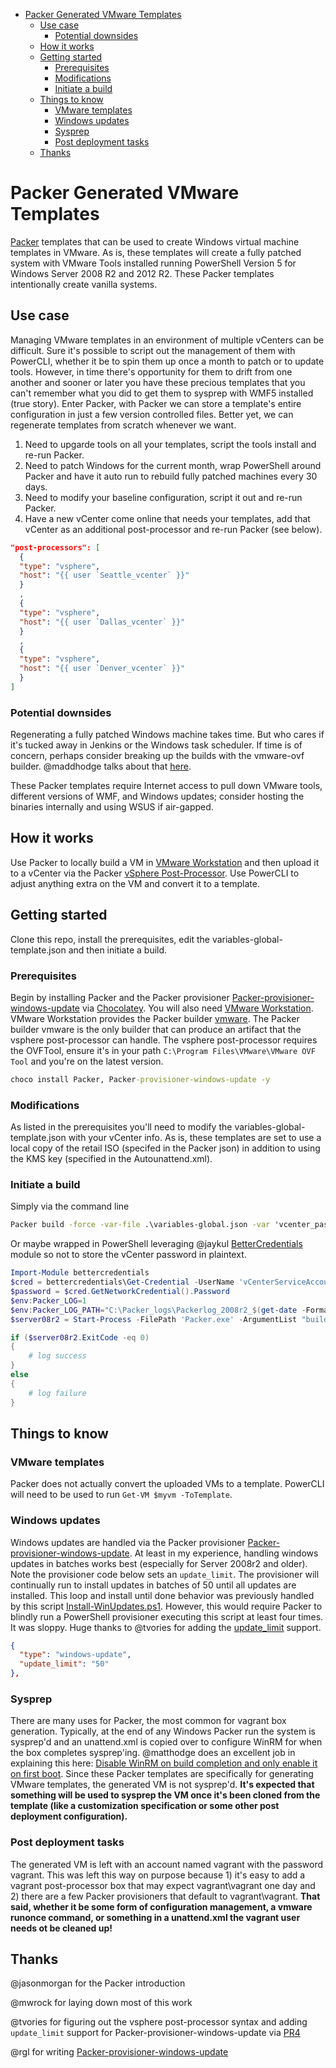 <!-- TOC -->

- [Packer Generated VMware Templates](#packer-generated-vmware-templates)
    - [Use case](#use-case)
        - [Potential downsides](#potential-downsides)
    - [How it works](#how-it-works)
    - [Getting started](#getting-started)
        - [Prerequisites](#prerequisites)
        - [Modifications](#modifications)
        - [Initiate a build](#initiate-a-build)
    - [Things to know](#things-to-know)
        - [VMware templates](#vmware-templates)
        - [Windows updates](#windows-updates)
        - [Sysprep](#sysprep)
        - [Post deployment tasks](#post-deployment-tasks)
    - [Thanks](#thanks)

<!-- /TOC -->

# Packer Generated VMware Templates

[Packer](https://www.Packer.io/) templates that can be used to create Windows virtual machine templates in VMware. As is, these templates will create a fully patched system with VMware Tools installed running PowerShell Version 5 for Windows Server 2008 R2 and 2012 R2. These Packer templates intentionally create vanilla systems.

## Use case

Managing VMware templates in an environment of multiple vCenters can be difficult. Sure it's possible to script out the management of them with PowerCLI, whether it be to spin them up once a month to patch or to update tools. However, in time there's opportunity for them to drift from one another and sooner or later you have these precious templates that you can't remember what you did to get them to sysprep with WMF5 installed (true story). Enter Packer, with Packer we can store a template's entire configuration in just a few version controlled files. Better yet, we can regenerate templates from scratch whenever we want.

1. Need to upgarde tools on all your templates, script the tools install and re-run Packer.
2. Need to patch Windows for the current month, wrap PowerShell around Packer and have it auto run to rebuild fully patched machines every 30 days.
3. Need to modify your baseline configuration, script it out and re-run Packer.
4. Have a new vCenter come online that needs your templates, add that vCenter as an additional post-processor and re-run Packer (see below).

```json
"post-processors": [
  {
  "type": "vsphere",
  "host": "{{ user `Seattle_vcenter` }}"
  }
  ,
  {
  "type": "vsphere",
  "host": "{{ user `Dallas_vcenter` }}"
  }
  ,
  {
  "type": "vsphere",
  "host": "{{ user `Denver_vcenter` }}"
  }
]
```

### Potential downsides

Regenerating a fully patched Windows machine takes time. But who cares if it's tucked away in Jenkins or the Windows task scheduler. If time is of concern, perhaps consider breaking up the builds with the vmware-ovf builder. @maddhodge talks about that [here](https://hodgkins.io/best-practices-with-packer-and-windows#step-by-step).

These Packer templates require Internet access to pull down VMware tools, different versions of WMF, and Windows updates; consider hosting the binaries internally and using WSUS if air-gapped.

## How it works

Use Packer to locally build a VM in [VMware Workstation](https://www.vmware.com/products/workstation.html) and then upload it to a vCenter via the Packer [vSphere Post-Processor](https://www.Packer.io/docs/post-processors/vsphere.html). Use PowerCLI to adjust anything extra on the VM and convert it to a template.

## Getting started

Clone this repo, install the prerequisites, edit the variables-global-template.json and then initiate a build.

### Prerequisites

Begin by installing Packer and the Packer provisioner [Packer-provisioner-windows-update](https://github.com/rgl/Packer-provisioner-windows-update) via [Chocolatey](https://chocolatey.org/). You will also need [VMware Workstation](https://www.vmware.com/products/workstation.html). VMware Workstation provides the Packer builder [vmware](https://www.Packer.io/docs/builders/vmware.html). The Packer builder vmware is the only builder that can produce an artifact that the vsphere post-processor can handle. The vsphere post-processor requires the OVFTool, ensure it's in your path ```C:\Program Files\VMware\VMware OVF Tool``` and you're on the latest version.

```cmd
choco install Packer, Packer-provisioner-windows-update -y
```

### Modifications

As listed in the prerequisites you'll need to modify the variables-global-template.json with your vCenter info. As is, these templates are set to use a local copy of the retail ISO (specifed in the Packer json) in addition to using the KMS key (specified in the Autounattend.xml).

### Initiate a build

Simply via the command line
```cmd
Packer build -force -var-file .\variables-global.json -var 'vcenter_password=SecretPassword' -var 'name=Template2008r2' .\vsphere-2008r2.json
```

Or maybe wrapped in PowerShell leveraging @jaykul [BetterCredentials](https://www.powershellgallery.com/packages/BetterCredentials) module so not to store the vCenter password in plaintext. 
```PowerShell
Import-Module bettercredentials
$cred = bettercredentials\Get-Credential -UserName 'vCenterServiceAccount@mydomain.com'
$password = $cred.GetNetworkCredential().Password
$env:Packer_LOG=1
$env:Packer_LOG_PATH="C:\Packer_logs\Packerlog_2008r2_$(get-date -Format MM-dd-yy-HHmmss).txt"
$server08r2 = Start-Process -FilePath 'Packer.exe' -ArgumentList "build  -force -var-file=`".\variables-global.json`" -var `"name=Template2008r2`" -var `"vcenter_password=$password`" .\vsphere-2008r2.json" -WindowStyle Normal -Wait -PassThru

if ($server08r2.ExitCode -eq 0)
{
    # log success
}
else
{
    # log failure
}
```

## Things to know

### VMware templates

Packer does not actually convert the uploaded VMs to a template. PowerCLI will need to be used to run ```Get-VM $myvm -ToTemplate```.

### Windows updates

Windows updates are handled via the Packer provisioner [Packer-provisioner-windows-update](https://github.com/rgl/Packer-provisioner-windows-update). At least in my experience, handling windows updates in batches works best (especially for Server 2008r2 and older). Note the provisioner code below sets an ```update_limit```. The provisioner will continually run to install updates in batches of 50 until all updates are installed. This loop and install until done behavior was previously handled by this script [Install-WinUpdates.ps1](https://gist.github.com/joeypiccola/9004c659d0d7e2065d0e46af40bcefab). However, this would require Packer to blindly run a PowerShell provisioner executing this script at least four times. It was sloppy. Huge thanks to @tvories for adding the [update_limit](https://github.com/rgl/packer-provisioner-windows-update/pull/4) support.

```json
{
  "type": "windows-update",
  "update_limit": "50"
},
```

### Sysprep

There are many uses for Packer, the most common for vagrant box generation. Typically, at the end of any Windows Packer run the system is sysprep'd and an unattend.xml is copied over to configure WinRM for when the box completes sysprep'ing. @matthodge does an excellent job in explaining this here: [Disable WinRM on build completion and only enable it on first boot](https://hodgkins.io/best-practices-with-Packer-and-windows#disable-winrm-on-build-completion-and-only-enable-it-on-first-boot). Since these Packer templates are specifically for generating VMware templates, the generated VM is not sysprep'd. **It's expected that something will be used to sysprep the VM once it's been cloned from the template (like a customization specification or some other post deployment configuration).**

### Post deployment tasks

The generated VM is left with an account named vagrant with the password vagrant. This was left this way on purpose because 1) it's easy to add a vagrant post-processor box that may expect vagrant\vagrant one day and 2) there are a few Packer provisioners that default to vagrant\vagrant. **That said, whether it be some form of configuration management, a vmware runonce command, or something in a unattend.xml the vagrant user needs ot be cleaned up!**

## Thanks

@jasonmorgan for the Packer introduction

@mwrock for laying down most of this work

@tvories for figuring out the vsphere post-processor syntax and adding ```update_limit``` support for Packer-provisioner-windows-update via [PR4](https://github.com/rgl/Packer-provisioner-windows-update/pull/4)

@rgl for writing [Packer-provisioner-windows-update](https://github.com/rgl/Packer-provisioner-windows-update)